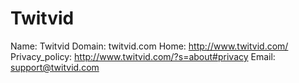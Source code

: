 
# Twitvid

Name: Twitvid
Domain: twitvid.com
Home: http://www.twitvid.com/
Privacy_policy: http://www.twitvid.com/?s=about#privacy
Email: support@twitvid.com
